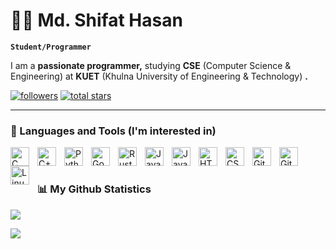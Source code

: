 # 🏄‍♂️ Md. Shifat Hasan

**`Student/Programmer`**

I am a **passionate programmer,** studying **CSE** (Computer Science & Engineering) at **KUET** (Khulna University of Engineering & Technology) **.**
   <p align="left">
      <a href="https://github.com/shifathasangns?tab=followers">
         <img alt="followers" title="Follow me on Github" src="https://custom-icon-badges.demolab.com/github/followers/shifathasangns?color=236ad3&labelColor=1155ba&style=for-the-badge&logo=person-add&label=Follow&logoColor=white"/></a>
      <a href="https://github.com/shifathasangns?tab=repositories&sort=stargazers">
         <img alt="total stars" title="Total stars on GitHub" src="https://custom-icon-badges.demolab.com/github/stars/shifathasangns?color=55960c&style=for-the-badge&labelColor=488207&logo=star"/></a>
   </p>

---

### 🧰 Languages and Tools (I'm interested in)

<img align="left" alt="C" width="30px" style="padding-right:10px;" src="https://cdn.jsdelivr.net/gh/devicons/devicon/icons/c/c-original.svg"/>
<img align="left" alt="C++" width="30px" style="padding-right:10px;" src="https://cdn.jsdelivr.net/gh/devicons/devicon/icons/cplusplus/cplusplus-original.svg" />
<img align="left" alt="Python" width="30px" style="padding-right:10px;" src="https://cdn.jsdelivr.net/gh/devicons/devicon/icons/python/python-original.svg" />
<img align="left" alt="Go" width="30px" style="padding-right:10px;" src="https://cdn.jsdelivr.net/gh/devicons/devicon/icons/go/go-original.svg" />
<img align="left" alt="Rust" width="30px" style="padding-right:10px;" src="https://www.rust-lang.org/logos/rust-logo-512x512.png" />
<img align="left" alt="Java" width="30px" style="padding-right:10px;" src="https://cdn.jsdelivr.net/gh/devicons/devicon/icons/java/java-original.svg"/>
<img align="left" alt="JavaScript" width="30px" style="padding-right:10px;" src="https://cdn.jsdelivr.net/gh/devicons/devicon/icons/javascript/javascript-original.svg" />
<img align="left" alt="HTML" width="30px" style="padding-right:10px;" src="https://cdn.jsdelivr.net/gh/devicons/devicon/icons/html5/html5-original.svg" />
<img align="left" alt="CSS" width="30px" style="padding-right:10px;" src="https://cdn.jsdelivr.net/gh/devicons/devicon/icons/css3/css3-original.svg" />
<img align="left" alt="Git" width="30px" style="padding-right:10px;" src="https://cdn.jsdelivr.net/gh/devicons/devicon/icons/git/git-original.svg" />
<img align="left" alt="GitHub" width="30px" style="padding-right:10px;" src="https://icones.pro/wp-content/uploads/2021/06/icone-github-grise.png" />
<img align="left" alt="Linux" width="30px" style="padding-right:10px;" src="https://cdn.jsdelivr.net/gh/devicons/devicon/icons/linux/linux-original.svg" />

<br />

#

### 📊 My Github Statistics

![](https://github-readme-stats.vercel.app/api?username=shifathasangns&show_icons=true&theme=transparent)

![](https://streak-stats.demolab.com?user=shifathasangns&theme=gruvbox&border_radius=4.5)

#

<!-- <details>
 <summary><h3>👨‍💻 My Coding Journey</h3></summary> -->
